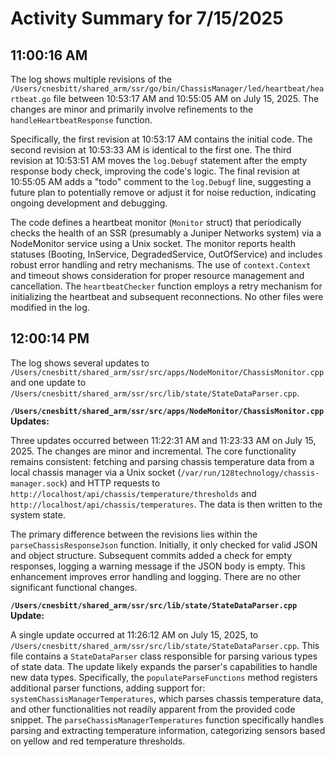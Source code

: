 # Activity Summary for 7/15/2025

## 11:00:16 AM
The log shows multiple revisions of the `/Users/cnesbitt/shared_arm/ssr/go/bin/ChassisManager/led/heartbeat/heartbeat.go` file between 10:53:17 AM and 10:55:05 AM on July 15, 2025.  The changes are minor and primarily involve refinements to the `handleHeartbeatResponse` function.

Specifically, the first revision at 10:53:17 AM contains the initial code. The second revision at 10:53:33 AM is identical to the first one.  The third revision at 10:53:51 AM moves the `log.Debugf` statement  after the empty response body check, improving the code's logic. The final revision at 10:55:05 AM adds a "todo" comment to the `log.Debugf` line, suggesting a future plan to potentially remove or adjust it for noise reduction, indicating ongoing development and debugging.

The code defines a heartbeat monitor (`Monitor` struct) that periodically checks the health of an SSR (presumably a Juniper Networks system) via a NodeMonitor service using a Unix socket.  The monitor reports health statuses (Booting, InService, DegradedService, OutOfService) and includes robust error handling and retry mechanisms.  The use of `context.Context` and timeout shows consideration for proper resource management and cancellation.  The `heartbeatChecker` function employs a retry mechanism for initializing the heartbeat and subsequent reconnections. No other files were modified in the log.


## 12:00:14 PM
The log shows several updates to `/Users/cnesbitt/shared_arm/ssr/src/apps/NodeMonitor/ChassisMonitor.cpp` and one update to `/Users/cnesbitt/shared_arm/ssr/src/lib/state/StateDataParser.cpp`.

**`/Users/cnesbitt/shared_arm/ssr/src/apps/NodeMonitor/ChassisMonitor.cpp` Updates:**

Three updates occurred between 11:22:31 AM and 11:23:33 AM on July 15, 2025.  The changes are minor and incremental.  The core functionality remains consistent: fetching and parsing chassis temperature data from a local chassis manager via a Unix socket (`/var/run/128technology/chassis-manager.sock`) and HTTP requests to `http://localhost/api/chassis/temperature/thresholds` and `http://localhost/api/chassis/temperatures`.  The data is then written to the system state.

The primary difference between the revisions lies within the `parseChassisResponseJson` function.  Initially, it only checked for valid JSON and object structure.  Subsequent commits added a check for empty responses, logging a warning message if the JSON body is empty.  This enhancement improves error handling and logging.  There are no other significant functional changes.


**`/Users/cnesbitt/shared_arm/ssr/src/lib/state/StateDataParser.cpp` Update:**

A single update occurred at 11:26:12 AM on July 15, 2025, to `/Users/cnesbitt/shared_arm/ssr/src/lib/state/StateDataParser.cpp`. This file contains a `StateDataParser` class responsible for parsing various types of state data.  The update likely expands the parser's capabilities to handle new data types.  Specifically, the `populateParseFunctions` method registers additional parser functions, adding support for:  `systemChassisManagerTemperatures`, which parses chassis temperature data, and other functionalities not readily apparent from the provided code snippet.  The `parseChassisManagerTemperatures` function specifically handles parsing and extracting temperature information, categorizing sensors based on yellow and red temperature thresholds.

